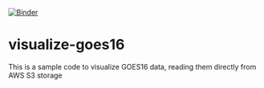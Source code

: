 [![Binder](https://mybinder.org/badge_logo.svg)](https://mybinder.org/v2/gh/HamedAlemo/visualize-goes16/master)
# visualize-goes16
This is a sample code to visualize GOES16 data, reading them directly from AWS S3 storage
